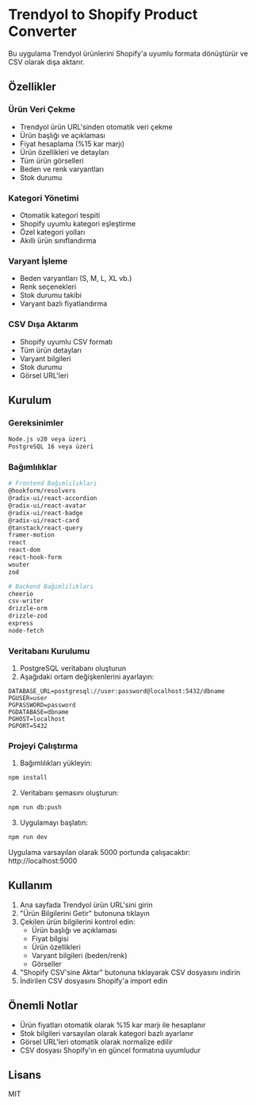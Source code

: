 # Trendyol to Shopify Product Converter

Bu uygulama Trendyol ürünlerini Shopify'a uyumlu formata dönüştürür ve CSV olarak dışa aktarır.

## Özellikler

### Ürün Veri Çekme
- Trendyol ürün URL'sinden otomatik veri çekme
- Ürün başlığı ve açıklaması
- Fiyat hesaplama (%15 kar marjı)
- Ürün özellikleri ve detayları
- Tüm ürün görselleri
- Beden ve renk varyantları
- Stok durumu

### Kategori Yönetimi
- Otomatik kategori tespiti
- Shopify uyumlu kategori eşleştirme
- Özel kategori yolları
- Akıllı ürün sınıflandırma

### Varyant İşleme
- Beden varyantları (S, M, L, XL vb.)
- Renk seçenekleri
- Stok durumu takibi
- Varyant bazlı fiyatlandırma

### CSV Dışa Aktarım
- Shopify uyumlu CSV formatı
- Tüm ürün detayları
- Varyant bilgileri
- Stok durumu
- Görsel URL'leri

## Kurulum

### Gereksinimler

```bash
Node.js v20 veya üzeri
PostgreSQL 16 veya üzeri
```

### Bağımlılıklar

```bash
# Frontend Bağımlılıkları
@hookform/resolvers
@radix-ui/react-accordion
@radix-ui/react-avatar
@radix-ui/react-badge
@radix-ui/react-card
@tanstack/react-query
framer-motion
react
react-dom
react-hook-form
wouter
zod

# Backend Bağımlılıkları
cheerio
csv-writer
drizzle-orm
drizzle-zod
express
node-fetch
```

### Veritabanı Kurulumu

1. PostgreSQL veritabanı oluşturun
2. Aşağıdaki ortam değişkenlerini ayarlayın:

```env
DATABASE_URL=postgresql://user:password@localhost:5432/dbname
PGUSER=user
PGPASSWORD=password
PGDATABASE=dbname
PGHOST=localhost
PGPORT=5432
```

### Projeyi Çalıştırma

1. Bağımlılıkları yükleyin:
```bash
npm install
```

2. Veritabanı şemasını oluşturun:
```bash
npm run db:push
```

3. Uygulamayı başlatın:
```bash
npm run dev
```

Uygulama varsayılan olarak 5000 portunda çalışacaktır: http://localhost:5000

## Kullanım

1. Ana sayfada Trendyol ürün URL'sini girin
2. "Ürün Bilgilerini Getir" butonuna tıklayın
3. Çekilen ürün bilgilerini kontrol edin:
   - Ürün başlığı ve açıklaması
   - Fiyat bilgisi
   - Ürün özellikleri
   - Varyant bilgileri (beden/renk)
   - Görseller
4. "Shopify CSV'sine Aktar" butonuna tıklayarak CSV dosyasını indirin
5. İndirilen CSV dosyasını Shopify'a import edin

## Önemli Notlar

- Ürün fiyatları otomatik olarak %15 kar marjı ile hesaplanır
- Stok bilgileri varsayılan olarak kategori bazlı ayarlanır
- Görsel URL'leri otomatik olarak normalize edilir
- CSV dosyası Shopify'ın en güncel formatına uyumludur

## Lisans

MIT
